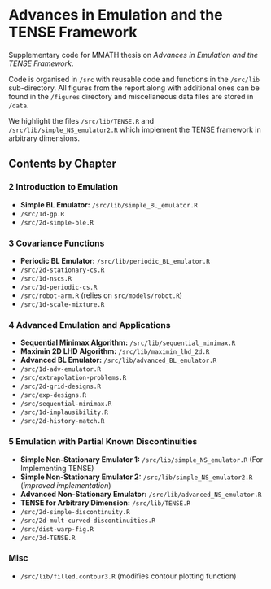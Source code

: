 # Advances in Emulation and the TENSE Framework

Supplementary code for MMATH thesis on _Advances in Emulation and the TENSE Framework_.

Code is organised in `/src` with reusable code and functions in the `/src/lib` sub-directory. All figures from the report along with additional ones can be found in the `/figures` directory and miscellaneous data files are stored in `/data`.

We highlight the files `/src/lib/TENSE.R` and `/src/lib/simple_NS_emulator2.R` which implement the TENSE framework in arbitrary dimensions.


## Contents by Chapter

### 2 Introduction to Emulation

- **Simple BL Emulator:** `/src/lib/simple_BL_emulator.R`
- `/src/1d-gp.R`
- `/src/2d-simple-ble.R`

### 3 Covariance Functions

- **Periodic BL Emulator:** `/src/lib/periodic_BL_emulator.R`
- `/src/2d-stationary-cs.R`
- `/src/1d-nscs.R`
- `/src/1d-periodic-cs.R`
- `/src/robot-arm.R` (relies on `src/models/robot.R`)
- `/src/1d-scale-mixture.R`


### 4 Advanced Emulation and Applications

- **Sequential Minimax Algorithm:** `/src/lib/sequential_minimax.R`
- **Maximin 2D LHD Algorithm:** `/src/lib/maximin_lhd_2d.R`
- **Advanced BL Emulator:** `/src/lib/advanced_BL_emulator.R`
- `/src/1d-adv-emulator.R`
- `/src/extrapolation-problems.R`
- `/src/2d-grid-designs.R`
- `/src/exp-designs.R`
- `/src/sequential-minimax.R`
- `/src/1d-implausibility.R`
- `/src/2d-history-match.R`


### 5 Emulation with Partial Known Discontinuities

- **Simple Non-Stationary Emulator 1:** `/src/lib/simple_NS_emulator.R` (For Implementing TENSE)
- **Simple Non-Stationary Emulator 2:** `/src/lib/simple_NS_emulator2.R` (_improved implementation_)
- **Advanced Non-Stationary Emulator:** `/src/lib/advanced_NS_emulator.R`
- **TENSE for Arbitrary Dimension:** `/src/lib/TENSE.R`
- `/src/2d-simple-discontinuity.R`
- `/src/2d-mult-curved-discontinuities.R`
- `/src/dist-warp-fig.R`
- `/src/3d-TENSE.R`

### Misc

- `/src/lib/filled.contour3.R` (modifies contour plotting function)





